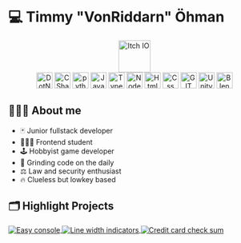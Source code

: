 # 💻 Timmy "VonRiddarn" Öhman

<p align="center">
      <a href="https://vonriddarn.itch.io/"><img src="https://www.svgrepo.com/show/452232/itch-io.svg" alt="Itch IO" width="64" height="64"/></a>
  <br/>
      <img src="https://www.vectorlogo.zone/logos/dotnet/dotnet-icon.svg" alt="DotNet" width="32" height="32"/> 
      <img src="https://www.svgrepo.com/show/452184/csharp.svg" alt="C Sharp" width="32" height="32"/> 
      <img src="https://www.vectorlogo.zone/logos/python/python-icon.svg" alt="python" width="32" height="32"/>
      <img src="https://www.svgrepo.com/show/353925/javascript.svg" alt="JavaScript" width="32" height="32"/>
      <img src="https://www.vectorlogo.zone/logos/typescriptlang/typescriptlang-icon.svg" alt="TypeScript" width="32" height="32"/>
      <img src="https://www.vectorlogo.zone/logos/reactjs/reactjs-icon.svg" alt="Nodejs" width="32" height="32"/>
      <img src="https://www.vectorlogo.zone/logos/w3_html5/w3_html5-icon.svg" alt="Html" width="32" height="32"/>
      <img src="https://www.vectorlogo.zone/logos/w3_css/w3_css-icon.svg" alt="Css" width="32" height="32"/>
      <img src="https://www.vectorlogo.zone/logos/git-scm/git-scm-icon.svg" alt="GIT" width="32" height="32"/> 
      <picture>
        <source
          srcset="https://upload.vectorlogo.zone/logos/unity3d/images/33965117-e670-4b9a-88ef-084ee868bbf8.svg"
          media="(prefers-color-scheme: dark)"
        />
        <source
          srcset="https://www.svgrepo.com/show/394534/unity.svg"
          media="(prefers-color-scheme: light), (prefers-color-scheme: no-preference)"
        />
        <img src="https://www.svgrepo.com/show/394534/unity.svg" alt="Unity" width="32" height="32" />
      </picture>
      <img src="https://www.svgrepo.com/show/353488/blender.svg" alt="Blender" width="32" height="32"/>
</p>

## 🧙🏼‍♂️ About me
- 🃏 Junior fullstack developer
- 👨🏼‍🎓 Frontend student
- 🕹 Hobbyist game developer
- 💪 Grinding code on the daily
- ⚖ Law and security enthusiast
- 🔥 Clueless but lowkey based

## 🗂️ Highlight Projects
<a href="https://github.com/VonRiddarn/EasyConsole">
  <img align="center" src="https://github-readme-stats.vercel.app/api/pin/?username=VonRiddarn&repo=EasyConsole&show_icons=true&line_height=27&title_color=6aa6f8&text_color=8a919a&icon_color=6aa6f8&theme=transparent" alt="Easy console" />
</a>
<a href="https://github.com/VonRiddarn/line-width-indicators">
      <img align="center" src="https://github-readme-stats.vercel.app/api/pin/?username=VonRiddarn&repo=line-width-indicators&show_icons=true&line_height=27&title_color=6aa6f8&text_color=8a919a&icon_color=6aa6f8&theme=transparent" alt="Line width indicators" />
</a>
<a href="https://github.com/VonRiddarn/CreditCardChecksum">
  <img align="center" src="https://github-readme-stats.vercel.app/api/pin/?username=VonRiddarn&repo=CreditCardCheckSum&show_icons=true&line_height=27&title_color=6aa6f8&text_color=8a919a&icon_color=6aa6f8&theme=transparent" alt="Credit card check sum" />
</a>
